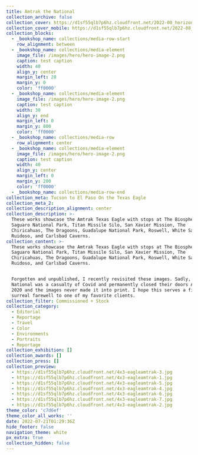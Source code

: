 ```yaml
---
title: Amtrak the National
collection_archive: false
collection_cover: https://d1sf55qlb7p6hz.cloudfront.net/2022-08_horizontal-covers-5.jpg
collection_cover_mobile: https://d1sf55qlb7p6hz.cloudfront.net/2022-08_vertical-covers-7.jpg
collection_blocks:
  - _bookshop_name: collections/media-row-start
    row_alignment: between
  - _bookshop_name: collections/media-element
    image_file: /images/hero/hero-image-2.png
    caption: test caption
    width: 40
    align_y: center
    margin_left: 20
    margin_y: 0
    color: 'ff0000'
  - _bookshop_name: collections/media-element
    image_file: /images/hero/hero-image-2.png
    caption: test caption
    width: 30
    align_y: end
    margin_left: 0
    margin_y: 800
    color: 'ff0000'
  - _bookshop_name: collections/media-row
    row_alignment: center
  - _bookshop_name: collections/media-element
    image_file: /images/hero/hero-image-2.png
    caption: test caption
    width: 40
    align_y: center
    margin_left: 0
    margin_y: 200
    color: 'ff0000'
  - _bookshop_name: collections/media-row-end
collection_meta: Tucson to El Paso On the Texas Eagle
collection_meta_2:
collection_description_alignment: center
collection_description: >-
  These works showcase the Amtrak Texas Eagle with stops at The Biosphere 2,
  Saguaro National Park, Titan Missile Silo, San Xavier Mission, The
  Chiricahuas, The Dragoons, Guadalupe National Park, Roswell, White Sands,
  Ruidoso, and Carlsbad Caverns.
collection_content: >-
  These works showcase the Amtrak Texas Eagle with stops at The Biosphere 2,
  Saguaro National Park, Titan Missile Silo, San Xavier Mission, The
  Chiricahuas, The Dragoons, Guadalupe National Park, Roswell, White Sands,
  Ruidoso, and Carlsbad Caverns.


  Forgotten and unpublished, I recently revisited these images. Sadly, the
  National was a casualty of Covid and permanently closed their doors April,
  2020 and the images never made it into print. I hope this serves a fitting and
  surreal farewell to one of my favorite clients.
collection_filter: Commissioned + Stock
collection_category:
  - Editorial
  - Reportage
  - Travel
  - Color
  - Environments
  - Portraits
  - Reportage
collection_exhibition: []
collection_awards: []
collection_press: []
collection_preview:
  - https://d1sf55qlb7p6hz.cloudfront.net/4x3-eagleamtrak-3.jpg
  - https://d1sf55qlb7p6hz.cloudfront.net/4x3-eagleamtrak-1.jpg
  - https://d1sf55qlb7p6hz.cloudfront.net/4x3-eagleamtrak-5.jpg
  - https://d1sf55qlb7p6hz.cloudfront.net/4x3-eagleamtrak-4.jpg
  - https://d1sf55qlb7p6hz.cloudfront.net/4x3-eagleamtrak-6.jpg
  - https://d1sf55qlb7p6hz.cloudfront.net/4x3-eagleamtrak-7.jpg
  - https://d1sf55qlb7p6hz.cloudfront.net/4x3-eagleamtrak-2.jpg
theme_color: 'c7d6ef'
theme_color_all_works: ''
date: 2022-07-21T01:29:36Z
hide_footer: false
navigation_theme: white
px_extra: true
collection_hidden: false
---
```

